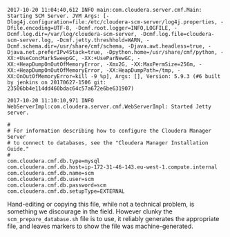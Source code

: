 ```
2017-10-20 11:04:40,612 INFO main:com.cloudera.server.cmf.Main: Starting SCM Server. JVM Args: [-Dlog4j.configuration=file:/etc/cloudera-scm-server/log4j.properties, -Dfile.encoding=UTF-8, -Dcmf.root.logger=INFO,LOGFILE, -Dcmf.log.dir=/var/log/cloudera-scm-server, -Dcmf.log.file=cloudera-scm-server.log, -Dcmf.jetty.threshhold=WARN, -Dcmf.schema.dir=/usr/share/cmf/schema, -Djava.awt.headless=true, -Djava.net.preferIPv4Stack=true, -Dpython.home=/usr/share/cmf/python, -XX:+UseConcMarkSweepGC, -XX:+UseParNewGC, -XX:+HeapDumpOnOutOfMemoryError, -Xmx2G, -XX:MaxPermSize=256m, -XX:+HeapDumpOnOutOfMemoryError, -XX:HeapDumpPath=/tmp, -XX:OnOutOfMemoryError=kill -9 %p], Args: [], Version: 5.9.3 (#6 built by jenkins on 20170627-1506 git: 23506bb4e114dd460bdac64c57a672e6be631907)
```

```
2017-10-20 11:10:10,971 INFO WebServerImpl:com.cloudera.server.cmf.WebServerImpl: Started Jetty server.
```


```
#
# For information describing how to configure the Cloudera Manager Server
# to connect to databases, see the "Cloudera Manager Installation Guide."
#
com.cloudera.cmf.db.type=mysql
com.cloudera.cmf.db.host=ip-172-31-46-143.eu-west-1.compute.internal
com.cloudera.cmf.db.name=scm
com.cloudera.cmf.db.user=scm
com.cloudera.cmf.db.password=scm
com.cloudera.cmf.db.setupType=EXTERNAL
```
Hand-editing or copying this file, while not a technical problem, is something we discourage in the field. However clunky the `scm_prepare_database.sh` file is to use, it reliably generates the appropriate file, and leaves markers to show the file was machine-generated.
